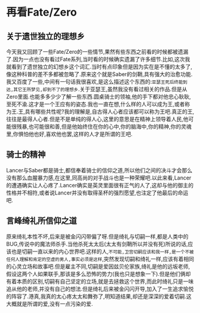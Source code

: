 # 再看Fate/Zero

## 关于遗世独立的理想乡

今天我又回顾了一些Fate/Zero的一些情节,果然有些东西之前看的时候都被遗漏了.因为一点也没有看过Fate系列,当时看的时候确实遗漏了许多细节.比如,这次我就看到了遗世独立的幻想乡这个词汇.当时有点印象但是因为实在是不懂的太多了,像这种科普的差不多都被忽略了.原来这个就是Saber的剑鞘,具有强大的治愈功能.我又百度了一些,中间有一句话我很喜欢,是这么描述这个东西的:`亚瑟王死后终能到达,其它王所梦见,却到不了的理想乡`.关于亚瑟王,虽然我没有看过相关的作品.但是从Zero里面.也能多多少少了解一些东西.圆桌骑士的领袖,他的手下都对他忠心耿耿,至死不渝.这才是一个王应有的姿态.我也一直在想,什么样的人可以成为王,或者称为王.王,具有哪些共性呢?我的理解是,自古得人心者应该都可以称为王吧.真正的王,往往是最得人心者.但是不是单纯的得人心,这里的意思是在精神上领导着人民,他可能很残暴,也可能很和善,但是他始终住在你的心中,你的脑海中,你的精神,你的灵魂里,你惧怕他也好,喜欢他也罢,这样的人才是所谓的王吧.

## 骑士的精神

Lancer与Saber都是骑士,都信奉着骑士的信仰之道,所以他们之间的决斗才会那么没有那么血腥暴力感,在这里,同高尚的对手战斗也是一种荣耀吧.以此来看,Lancer的遭遇确实让人心疼了.Lancer确实是英灵里面很有正气的人了,这却与他的御主的性格并不相符,或者说Lancer并没有取得圣杯的强烈愿望,也注定了他最后的命运吧.

## 言峰绮礼所信仰之道

原来绮礼本性不坏,后来是被金闪闪带偏了呀.但是绮礼与切嗣一样,都是人类中的BUG,传说中的魔法师杀手.当他杀死太太后(太太有剑鞘所以并没有死)所说的话,应该也是切嗣一直以来的内心世界吧.这样的人,`不可能,卫宫切嗣应该和我一样,是一个不被任何人理解和肯定的空虚的男人,事实必须是这样`,突然发现切嗣和绮礼一样,应该有着相同的心灵立场和故事吧.但是雇主不同,切嗣是爱因兹贝伦家族,绮礼是他的远坂老师,假设这两个人如果联手,那该是多么恐怖的势力(我也只是想象一下).但是他们俩却有着本质的区别,切嗣有自己坚定的立场,就是去拯救这个世界,而此时绮礼只是一味追从他的老师,并没有自己的想法.但是绮礼后来被金闪闪开导,加入了一生追求愉悦的阵容了.港真,我真的太心疼太太和舞弥了,明知道结果,却还是深深的爱着切嗣.这大概就是所谓的爱,没有一点污染的爱.
